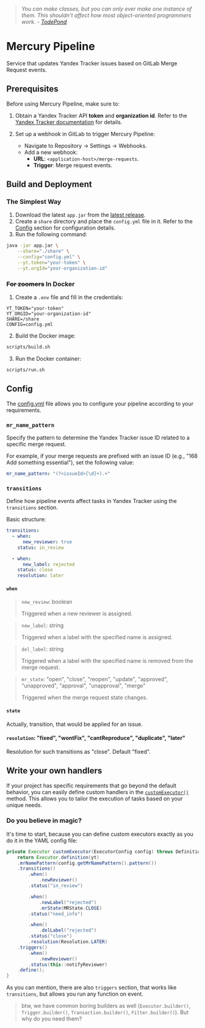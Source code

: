 > *You can make classes, but you can only ever make one instance of them. This shouldn't affect how
most object-oriented programmers work. - [TodePond](https://github.com/TodePond/DreamBerd---e-acc?tab=readme-ov-file#classes)*

# Mercury Pipeline


Service that updates Yandex Tracker issues based on GitLab Merge Request events.

## Prerequisites

Before using Mercury Pipeline, make sure to:

1. Obtain a Yandex Tracker API **token** and **organization id**. Refer to the [Yandex Tracker documentation](https://cloud.yandex.ru/ru/docs/tracker/concepts/access) for details.

2. Set up a webhook in GitLab to trigger Mercury Pipeline:
    - Navigate to Repository -> Settings -> Webhooks.
    - Add a new webhook:
        - **URL**: `<application-host>/merge-requests`.
        - **Trigger**: Merge request events.

## Build and Deployment

### The Simplest Way

1. Download the latest `app.jar` from the [latest release](https://github.com/butvinm/mercury-pipeline/releases/latest).
2. Create a `share` directory and place the `config.yml` file in it. Refer to the [Config](#config) section for configuration details.
3. Run the following command:
```bash
java -jar app.jar \
    --share="./share" \
    --config="config.yml" \
    --yt.token="your-token" \
    --yt.orgId="your-organization-id"
```

### ~~For zoomers~~ In Docker

1. Create a `.env` file and fill in the credentials:
```dotenv
YT_TOKEN="your-token"
YT_ORGID="your-organization-id"
SHARE=/share
CONFIG=config.yml
```

2. Build the Docker image:
```bash
scripts/build.sh
```

3. Run the Docker container:
```bash
scripts/run.sh
```

## Config

The [config.yml](./share/config.yml) file allows you to configure your pipeline according to your requirements.

### `mr_name_pattern`

Specify the pattern to determine the Yandex Tracker issue ID related to a specific merge request.

For example, if your merge requests are prefixed with an issue ID (e.g., "168 Add something essential"), set the following value:
```yaml
mr_name_pattern: "(?<issueId>[\d]+).+"
```

### `transitions`

Define how pipeline events affect tasks in Yandex Tracker using the `transitions` section.

Basic structure:
```yaml
transitions:
  - when:
      new_reviewer: true
    status: in_review

  - when:
      new_label: rejected
    status: close
    resolution: later
```

#### `when`

> `new_review`: boolean
>
> Triggered when a new reviewer is assigned.

> `new_label`: string
>
> Triggered when a label with the specified name is assigned.

> `del_label`: string
>
> Triggered when a label with the specified name is removed from the merge request.

> `mr_state`: "open", "close", "reopen", "update", "approved", "unapproved", "approval", "unapproval", "merge"
>
> Triggered when the merge request state changes.

#### `state`

Actually, transition, that would be applied for an issue.

#### `resolution`: "fixed", "wontFix", "cantReproduce", "duplicate", "later"

Resolution for such transitions as "close". Default "fixed".

## Write your own handlers

If your project has specific requirements that go beyond the default behavior, you can easily define custom handlers in the [`customExecutor()`](src/main/java/butvinm/mercury/pipeline/PipelineApplication.java) method. This allows you to tailor the execution of tasks based on your unique needs.

### Do you believe in magic?

It's time to start, because you can define custom executors exactly as you do it in the YAML config file:

```java
private Executor customExecutor(ExecutorConfig config) throws DefinitionException {
    return Executor.definition(yt)
    .mrNamePattern(config.getMrNamePattern().pattern())
    .transitions()
        .when()
            .newReviewer()
        .status("in_review")

        .when()
            .newLabel("rejected")
            .mrState(MRState.CLOSE)
        .status("need_info")

        .when()
            .delLabel("rejected")
        .status("close")
        .resolution(Resolution.LATER)
    .triggers()
        .when()
            .newReviewer()
        .status(this::notifyReviewer)
    .define();
}
```

As you can mention, there are also `triggers` section, that works like `transitions`, but allows you run any function on event.

> btw, we have common boring builders as well (`Executor.builder()`, `Trigger.builder()`, `Transaction.builder()`, `Filter.builder()`). But why do you need them?
